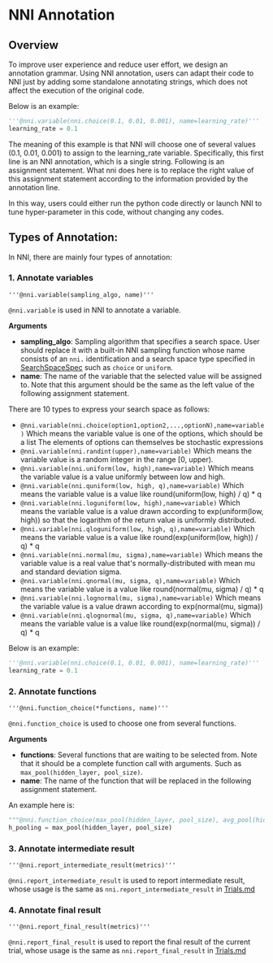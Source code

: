 # NNI Annotation

## Overview

To improve user experience and reduce user effort, we design an annotation grammar. Using NNI annotation, users can adapt their code to NNI just by adding some standalone annotating strings, which does not affect the execution of the original code.

Below is an example:

```python
'''@nni.variable(nni.choice(0.1, 0.01, 0.001), name=learning_rate)'''
learning_rate = 0.1
```

The meaning of this example is that NNI will choose one of several values (0.1, 0.01, 0.001) to assign to the learning_rate variable. Specifically, this first line is an NNI annotation, which is a single string. Following is an assignment statement. What nni does here is to replace the right value of this assignment statement according to the information provided by the annotation line.

In this way, users could either run the python code directly or launch NNI to tune hyper-parameter in this code, without changing any codes.

## Types of Annotation:

In NNI, there are mainly four types of annotation:

### 1. Annotate variables

`'''@nni.variable(sampling_algo, name)'''`

`@nni.variable` is used in NNI to annotate a variable.

**Arguments**

- **sampling_algo**: Sampling algorithm that specifies a search space. User should replace it with a built-in NNI sampling function whose name consists of an `nni.` identification and a search space type specified in [SearchSpaceSpec](https://nni.readthedocs.io/en/latest/SearchSpaceSpec.html) such as `choice` or `uniform`. 
- **name**: The name of the variable that the selected value will be assigned to. Note that this argument should be the same as the left value of the following assignment statement.

There are 10 types to express your search space as follows:

- `@nni.variable(nni.choice(option1,option2,...,optionN),name=variable)` Which means the variable value is one of the options, which should be a list The elements of options can themselves be stochastic expressions
- `@nni.variable(nni.randint(upper),name=variable)` Which means the variable value is a random integer in the range [0, upper).
- `@nni.variable(nni.uniform(low, high),name=variable)` Which means the variable value is a value uniformly between low and high.
- `@nni.variable(nni.quniform(low, high, q),name=variable)` Which means the variable value is a value like round(uniform(low, high) / q) * q
- `@nni.variable(nni.loguniform(low, high),name=variable)` Which means the variable value is a value drawn according to exp(uniform(low, high)) so that the logarithm of the return value is uniformly distributed.
- `@nni.variable(nni.qloguniform(low, high, q),name=variable)` Which means the variable value is a value like round(exp(uniform(low, high)) / q) * q
- `@nni.variable(nni.normal(mu, sigma),name=variable)` Which means the variable value is a real value that's normally-distributed with mean mu and standard deviation sigma.
- `@nni.variable(nni.qnormal(mu, sigma, q),name=variable)` Which means the variable value is a value like round(normal(mu, sigma) / q) * q
- `@nni.variable(nni.lognormal(mu, sigma),name=variable)` Which means the variable value is a value drawn according to exp(normal(mu, sigma))
- `@nni.variable(nni.qlognormal(mu, sigma, q),name=variable)` Which means the variable value is a value like round(exp(normal(mu, sigma)) / q) * q

Below is an example:

```python
'''@nni.variable(nni.choice(0.1, 0.01, 0.001), name=learning_rate)'''
learning_rate = 0.1
```

### 2. Annotate functions

`'''@nni.function_choice(*functions, name)'''`

`@nni.function_choice` is used to choose one from several functions.

**Arguments**

- **functions**: Several functions that are waiting to be selected from. Note that it should be a complete function call with arguments. Such as `max_pool(hidden_layer, pool_size)`.
- **name**: The name of the function that will be replaced in the following assignment statement.

An example here is:

```python
"""@nni.function_choice(max_pool(hidden_layer, pool_size), avg_pool(hidden_layer, pool_size), name=max_pool)"""
h_pooling = max_pool(hidden_layer, pool_size)
```

### 3. Annotate intermediate result

`'''@nni.report_intermediate_result(metrics)'''`

`@nni.report_intermediate_result` is used to report intermediate result, whose usage is the same as `nni.report_intermediate_result` in [Trials.md](https://nni.readthedocs.io/en/latest/Trials.html)

### 4. Annotate final result

`'''@nni.report_final_result(metrics)'''`

`@nni.report_final_result` is used to report the final result of the current trial, whose usage is the same as `nni.report_final_result` in [Trials.md](https://nni.readthedocs.io/en/latest/Trials.html)